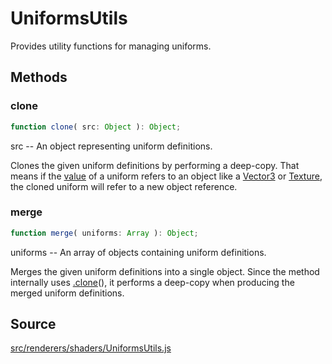 # UniformsUtils

Provides utility functions for managing uniforms.

## Methods

### clone

  
  
```ts  
function clone( src: Object ): Object;  
```  

src -- An object representing uniform definitions.  
  
Clones the given uniform definitions by performing a deep-copy. That means if
the [value](#) of a uniform refers to an object like a
[Vector3](en\math\Vector3.html) or [Texture](en\textures\Texture.html), the
cloned uniform will refer to a new object reference.

### merge

  
  
```ts  
function merge( uniforms: Array ): Object;  
```  

uniforms -- An array of objects containing uniform definitions.  
  
Merges the given uniform definitions into a single object. Since the method
internally uses [.clone](#)(), it performs a deep-copy when producing the
merged uniform definitions.

## Source

<a
href="https://github.com/mrdoob/three.js/blob/master/src/renderers/shaders/UniformsUtils.js">src/renderers/shaders/UniformsUtils.js</a>

